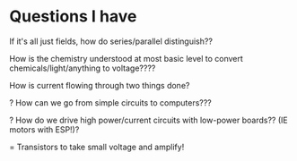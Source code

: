 # Questions I have

If it's all just fields, how do series/parallel distinguish??

How is the chemistry understood at most basic level to convert chemicals/light/anything to voltage????


How is current flowing through two things done?


? How can we go from simple circuits to computers???


? How do we drive high power/current circuits with low-power boards?? (IE motors with ESP!)?

= Transistors to take small voltage and amplify!
